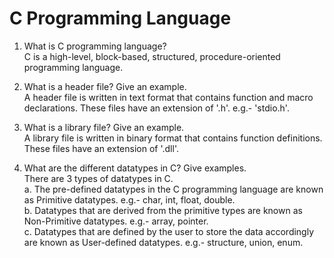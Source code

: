 # C Programming Language

1. What is C programming language?  
   C is a high-level, block-based, structured, procedure-oriented programming language.
   
2. What is a header file? Give an example.  
   A header file is written in text format that contains function and macro declarations. These files have an extension of '.h'. e.g.- 'stdio.h'.  

3. What is a library file? Give an example.  
   A library file is written in binary format that contains function definitions. These files have an extension of '.dll'.

4. What are the different datatypes in C? Give examples.  
   There are 3 types of datatypes in C.  
   a. The pre-defined datatypes in the C programming language are known as Primitive datatypes. e.g.- char, int, float, double.  
   b. Datatypes that are derived from the primitive types are known as Non-Primitive datatypes. e.g.- array, pointer.  
   c. Datatypes that are defined by the user to store the data accordingly are known as User-defined datatypes. e.g.- structure, union, enum.  
